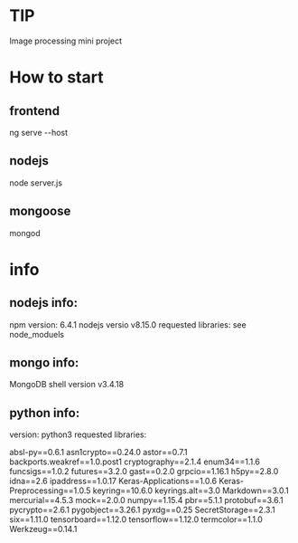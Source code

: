 # TIP
Image processing mini project

# How to start
## frontend
ng serve --host <ip>
## nodejs
node server.js
## mongoose
mongod
# info
## nodejs info:
npm version: 6.4.1
nodejs versio v8.15.0
requested libraries: see node_moduels

## mongo info:
MongoDB shell version v3.4.18

## python info:
version: python3
requested libraries: 

absl-py==0.6.1
asn1crypto==0.24.0
astor==0.7.1
backports.weakref==1.0.post1
cryptography==2.1.4
enum34==1.1.6
funcsigs==1.0.2
futures==3.2.0
gast==0.2.0
grpcio==1.16.1
h5py==2.8.0
idna==2.6
ipaddress==1.0.17
Keras-Applications==1.0.6
Keras-Preprocessing==1.0.5
keyring==10.6.0
keyrings.alt==3.0
Markdown==3.0.1
mercurial==4.5.3
mock==2.0.0
numpy==1.15.4
pbr==5.1.1
protobuf==3.6.1
pycrypto==2.6.1
pygobject==3.26.1
pyxdg==0.25
SecretStorage==2.3.1
six==1.11.0
tensorboard==1.12.0
tensorflow==1.12.0
termcolor==1.1.0
Werkzeug==0.14.1